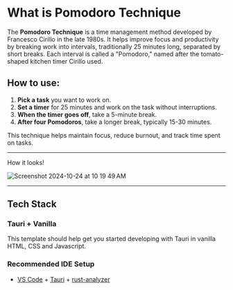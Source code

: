 # What is Pomodoro Technique

The **Pomodoro Technique** is a time management method developed by Francesco Cirillo in the late 1980s. It helps improve focus and productivity by breaking work into intervals, traditionally 25 minutes long, separated by short breaks. Each interval is called a "Pomodoro," named after the tomato-shaped kitchen timer Cirillo used.

## How to use:
1. **Pick a task** you want to work on.
2. **Set a timer** for 25 minutes and work on the task without interruptions.
3. **When the timer goes off**, take a 5-minute break.
4. **After four Pomodoros**, take a longer break, typically 15-30 minutes.

This technique helps maintain focus, reduce burnout, and track time spent on tasks.

----------
How it looks!

![Screenshot 2024-10-24 at 10 19 49 AM](https://github.com/user-attachments/assets/66ebab4b-36dc-4f75-9f8e-995050e7f09d)

----------
## Tech Stack

### Tauri + Vanilla

This template should help get you started developing with Tauri in vanilla HTML, CSS and Javascript.

### Recommended IDE Setup

- [VS Code](https://code.visualstudio.com/) + [Tauri](https://marketplace.visualstudio.com/items?itemName=tauri-apps.tauri-vscode) + [rust-analyzer](https://marketplace.visualstudio.com/items?itemName=rust-lang.rust-analyzer)
